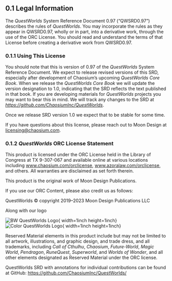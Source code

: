 ## 0.1 Legal Information

The *QuestWorlds* System Reference Document 0.97 (“QWSRD0.97”) describes the rules of *QuestWorlds*. You may incorporate the rules as they appear in QWSRD0.97, wholly or in part, into a derivative work, through the use of the ORC License. You should read and understand the terms of that License before creating a derivative work from QWSRD0.97.


### 0.1.1 Using This License

You should note that this is version of 0.97 of the *QuestWorlds* System Reference Document. We expect to release revised versions of this SRD, especially after development of Chaosium’s upcoming *QuestWorlds Core Book*. When we release the *QuestWorlds Core Book* we will update the version designation to 1.0, indicating that the SRD reflects the text published in that book. If you are developing materials for *QuestWorlds* projects you may want to bear this in mind. We will track any changes to the SRD at *https://github.com/ChaosiumInc/QuestWorlds*.

Once we release SRD version 1.0 we expect that to be stable for some time.

If you have questions about this license, please reach out to Moon Design at licensing@chaosium.com.

### 0.1.2 *QuestWorlds* ORC License Statement

This product is licensed under the ORC License held in the Library of Congress at TX 9-307-067 and available online at various locations including www.chaosium.com/orclicense, www.azoralaw.com/orclicense, and others. All warranties are disclaimed as set forth therein.

This product is the original work of Moon Design Publications.

If you use our ORC Content, please also credit us as follows:

QuestWorlds © copyright 2019–2023 Moon Design Publications LLC

Along with our logo

![BW QuestWorlds Logo](Logos/QW-Stamp-Red.png){ width=1inch height=1inch} ![Color QuestWorlds Logo](Logos/QW-Stamp-Black.png){ width=1inch height=1inch}

Reserved Material elements in this product include but may not be limited to all artwork, illustrations, and graphic design, and trade dress, and all trademarks, including *Call of Cthulhu*, *Chaosium*, *Future-World*, *Magic World*, *Pendragon*, *RuneQuest*,
*Superworld*, and *Worlds of Wonder*, and all other elements designated as Reserved Material under the ORC license.

QuestWorlds SRD with annotations for individual contributions can be found at GitHub: https://github.com/ChaosiumInc/QuestWorlds/

